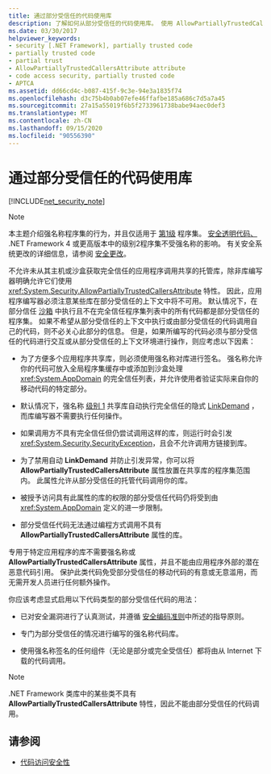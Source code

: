 ```yaml
---
title: 通过部分受信任的代码使用库
description: 了解如何从部分受信任的代码使用库。 使用 AllowPartiallyTrustedCallersAttribute 属性调用共享的托管库。
ms.date: 03/30/2017
helpviewer_keywords:
- security [.NET Framework], partially trusted code
- partially trusted code
- partial trust
- AllowPartiallyTrustedCallersAttribute attribute
- code access security, partially trusted code
- APTCA
ms.assetid: dd66cd4c-b087-415f-9c3e-94e3a1835f74
ms.openlocfilehash: d3c75b4b0ab07efe46ffafbe185a686c7d5a7a45
ms.sourcegitcommit: 27a15a55019f6b5f2733961738babe94aec0def3
ms.translationtype: MT
ms.contentlocale: zh-CN
ms.lasthandoff: 09/15/2020
ms.locfileid: "90556390"
---
```

# <a name="using-libraries-from-partially-trusted-code"></a>通过部分受信任的代码使用库

[!INCLUDE[net_security_note](../../../includes/net-security-note-md.md)]  
  
> [!NOTE]
> 本主题介绍强名称程序集的行为，并且仅适用于 [第1级](security-transparent-code-level-1.md) 程序集。 [安全透明代码、](security-transparent-code-level-2.md) .NET Framework 4 或更高版本中的级别2程序集不受强名称的影响。 有关安全系统更改的详细信息，请参阅 [安全更改](/previous-versions/dotnet/framework/security/security-changes)。  
  
 不允许未从其主机或沙盒获取完全信任的应用程序调用共享的托管库，除非库编写器明确允许它们使用 <xref:System.Security.AllowPartiallyTrustedCallersAttribute> 特性。 因此，应用程序编写器必须注意某些库在部分受信任的上下文中将不可用。 默认情况下，在部分信任 [沙箱](how-to-run-partially-trusted-code-in-a-sandbox.md) 中执行且不在完全信任程序集列表中的所有代码都是部分受信任的程序集。 如果不希望从部分受信任的上下文中执行或由部分受信任的代码调用自己的代码，则不必关心此部分的信息。 但是，如果所编写的代码必须与部分受信任的代码进行交互或从部分受信任的上下文环境进行操作，则应考虑以下因素：  
  
- 为了方便多个应用程序共享库，则必须使用强名称对库进行签名。 强名称允许你的代码可放入全局程序集缓存中或添加到沙盒处理 <xref:System.AppDomain> 的完全信任列表，并允许使用者验证实际来自你的移动代码的特定部分。  
  
- 默认情况下，强名称 [级别 1](security-transparent-code-level-1.md) 共享库自动执行完全信任的隐式 [LinkDemand](link-demands.md) ，而库编写器不需要执行任何操作。  
  
- 如果调用方不具有完全信任但仍尝试调用这样的库，则运行时会引发 <xref:System.Security.SecurityException>，且会不允许调用方链接到库。  
  
- 为了禁用自动 **LinkDemand** 并防止引发异常，你可以将 **AllowPartiallyTrustedCallersAttribute** 属性放置在共享库的程序集范围内。 此属性允许从部分受信任的托管代码调用你的库。  
  
- 被授予访问具有此属性的库的权限的部分受信任代码仍将受到由 <xref:System.AppDomain> 定义的进一步限制。  
  
- 部分受信任代码无法通过编程方式调用不具有 **AllowPartiallyTrustedCallersAttribute** 属性的库。  
  
 专用于特定应用程序的库不需要强名称或 **AllowPartiallyTrustedCallersAttribute** 属性，并且不能由应用程序外部的潜在恶意代码引用。 保护此类代码免受部分受信任的移动代码的有意或无意滥用，而无需开发人员进行任何额外操作。  
  
 你应该考虑显式启用以下代码类型的部分受信任代码的用法：  
  
- 已对安全漏洞进行了认真测试，并遵循 [安全编码准则](../../standard/security/secure-coding-guidelines.md)中所述的指导原则。  
  
- 专门为部分受信任的情况进行编写的强名称代码库。  
  
- 使用强名称签名的任何组件（无论是部分或完全受信任）都将由从 Internet 下载的代码调用。  
  
> [!NOTE]
> .NET Framework 类库中的某些类不具有 **AllowPartiallyTrustedCallersAttribute** 特性，因此不能由部分受信任的代码调用。  
  
## <a name="see-also"></a>请参阅

- [代码访问安全性](code-access-security.md)
